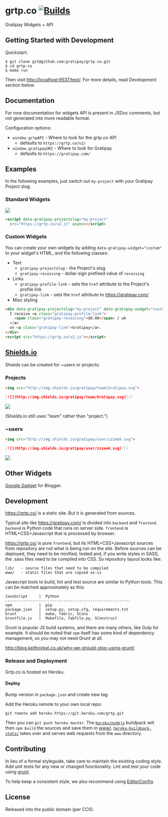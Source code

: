 
grtp.co [![Builds][]][Travis]
=======

Gratipay Widgets + API

[Builds]: https://img.shields.io/travis/gratipay/grtp.co.svg "Build Status"
[Travis]: https://travis-ci.org/gratipay/grtp.co


## Getting Started with Development

Quickstart:
```
$ git clone git@github.com:gratipay/grtp.co.git
$ cd grtp.co
$ make run
```

Then visit <http://localhost:9537/test/>. For more details, read
Development section below.


## Documentation

For now documentation for widgets API is present in JSDoc comments,
but not generated into more readable format.

Configuration options:
- `window.grtpAPI` - Where to look for the grtp.co API
  - defaults to `https://grtp.co/v2/`
- `window.gratipayURI` - Where to look for Gratipay
  - defaults to `https://gratipay.com/`


## Examples

In the following examples, just switch out `my-project` with your Gratipay Project slug.

### Standard Widgets
![](https://cloud.githubusercontent.com/assets/3729038/16357975/9584b358-3acb-11e6-821c-ece9d855dca1.png)
```html
<script data-gratipay-projectslug="my-project"
  src="https://grtp.co/v2.js" async></script>
```

### Custom Widgets
You can create your own widgets by adding `data-gratipay-widget="custom"` to your
widget's HTML, and the following classes:

- Text
  - `gratipay-projectslug` - the Project's slug
  - `gratipay-receiving` - dollar-sign prefixed value of `receiving`
- Links
  - `gratipay-profile-link` - sets the `href` attribute to the Project's profile
    link
  - `gratipay-link` - sets the `href` attribute to https://gratipay.com/
- Misc styling


```html
<div data-gratipay-projectslug="my-project" data-gratipay-widget="custom">
  I receive <a class="gratipay-profile-link">
    <span class="gratipay-receiving">$0.00</span> / wk
  </a>
  on <a class="gratipay-link">Gratipay</a>.
</div>
<script src="https://grtp.co/v2.js"></script>
```


## [Shields.io](http://shields.io)

Shields can be created for ~users or projects:

### Projects

```html
<img src="http://img.shields.io/gratipay/team/Gratipay.svg">
```

```markdown
[![](http://img.shields.io/gratipay/team/Gratipay.svg)]()
```

[![](http://img.shields.io/gratipay/team/Gratipay.svg)]()

(Shields.io still uses "team" rather than "project.")

### ~users

```html
<img src="http://img.shields.io/gratipay/user/zzzeek.svg">
```

```markdown
[![](http://img.shields.io/gratipay/user/zzzeek.svg)]()
```

[![](http://img.shields.io/gratipay/user/zzzeek.svg)]()

## Other Widgets

[Google Gadget](lib/v2/blogger) for Blogger.


## Development

https://grtp.co/ is a static site. But it is generated from sources.

Typical site like https://gratipay.com/ is divided into `backend` and
`frontend`. `backend` is Python code that runs on server side.
`frontend` is HTML+CSS+Javascript that is processed by browser.

https://grtp.co/ is pure `frontend`, but its HTML+CSS+Javascript
sources from repository are not what is being run on the site.
Before sources can be deployed, they need to be minified, tested and,
if you write styles in SASS, the .sass files need to be compiled into
CSS. So repository layout looks like:

    lib/   - source files that need to be compiled
    www/   - static files that are copied as-is

Javascript tools to build, lint and test source are similar to Python
tools. This can be matched approximately as this:

    JavaScript     |  Python
    --------------------------------------------------------
    npm            |  pip
    package.json   |  setup.py, setup.cfg, requirements.txt
    Grunt          |  make, fabric, SCons
    Gruntfile.js   |  Makefile, fabfile.py, SConstruct

Grunt is popular JS build systems, and there are many others, like
Gulp for example. It should be noted that `npm` itself has some kind
of dependency management, so you may not need Grunt at all.

http://blog.keithcirkel.co.uk/why-we-should-stop-using-grunt/


### Release and Deployment

Grtp.co is hosted on Heroku. 

#### Deploy

Bump version in `package.json` and create new tag.

Add the Heroku remote to your own local repo:

```
git remote add heroku https://git.heroku.com/grtp.git
```

Then you can `git push heroku master`. The
[`heroku/nodejs`](https://github.com/heroku/heroku-buildpack-nodejs)
buildpack will then `npm build` the sources and save them in [www/](www/).
[`heroku-buildpack-static`](https://github.com/heroku/heroku-buildpack-static)
takes over and serves web requests from the `www` directory.


## Contributing

In lieu of a formal styleguide, take care to maintain the existing coding
style. Add unit tests for any new or changed functionality. Lint and test your
code using [grunt](https://github.com/gruntjs/grunt).

To help keep a consistent style, we also recommend using
[EditorConfig](http://editorconfig.org).


## License

Released into the public domain (per CC0).
